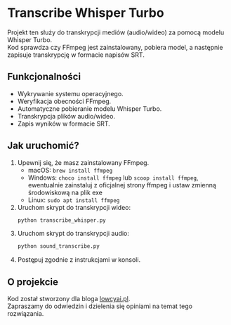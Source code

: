 # Transcribe Whisper Turbo

Projekt ten służy do transkrypcji mediów (audio/wideo) za pomocą modelu Whisper Turbo.  
Kod sprawdza czy FFmpeg jest zainstalowany, pobiera model, a następnie zapisuje transkrypcję w formacie napisów SRT.

## Funkcjonalności
- Wykrywanie systemu operacyjnego.
- Weryfikacja obecności FFmpeg.
- Automatyczne pobieranie modelu Whisper Turbo.
- Transkrypcja plików audio/wideo.
- Zapis wyników w formacie SRT.

## Jak uruchomić?
1. Upewnij się, że masz zainstalowany FFmpeg.  
   - macOS: `brew install ffmpeg`  
   - Windows: `choco install ffmpeg` lub `scoop install ffmpeg`, ewentualnie zainstaluj z oficjalnej strony ffmpeg i ustaw zmienną środowiskową na plik exe
   - Linux: `sudo apt install ffmpeg`
2. Uruchom skrypt do transkrypcji wideo:
   ```bash
   python transcribe_whisper.py
   ```
3. Uruchom skrypt do transkrypcji audio:
   ```bash
   python sound_transcribe.py
   ```
4. Postępuj zgodnie z instrukcjami w konsoli.

## O projekcie
Kod został stworzony dla bloga [lowcyai.pl](https://lowcyai.pl).  
Zapraszamy do odwiedzin i dzielenia się opiniami na temat tego rozwiązania.
